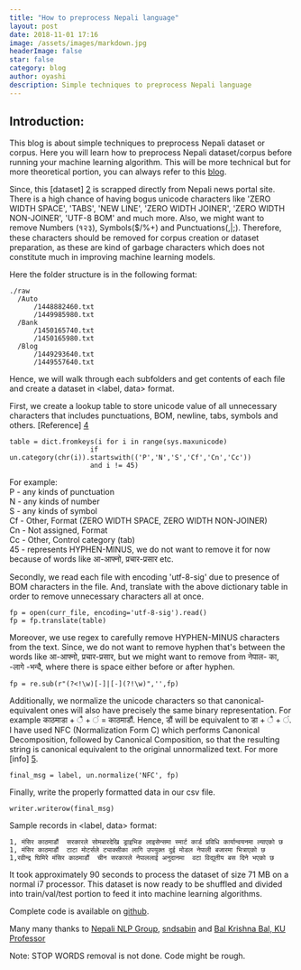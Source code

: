 ```yaml
---
title: "How to preprocess Nepali language"
layout: post
date: 2018-11-01 17:16
image: /assets/images/markdown.jpg
headerImage: false
star: false
category: blog
author: oyashi
description: Simple techniques to preprocess Nepali language
---
```



## Introduction:

This blog is about simple techniques to preprocess Nepali dataset or corpus. Here you will learn how to preprocess Nepali dataset/corpus before running your machine learning algorithm. This will be more technical but for more theoretical portion, you can always refer to this [blog][1].

Since, this [dataset] [2] is scrapped directly from Nepali news portal site. There is a high chance of having bogus unicode characters like 'ZERO WIDTH SPACE', 'TABS', 'NEW LINE', 'ZERO WIDTH JOINER', 'ZERO WIDTH NON-JOINER', 'UTF-8 BOM' and much more. Also, we might want to remove Numbers (१२३), Symbols($/%+) and Punctuations(,|;). Therefore, these characters should be removed for corpus creation or dataset preparation, as these are kind of garbage characters which does not constitute much in improving machine learning models.

Here the folder structure is in the following format:

    ./raw
      /Auto
          /1448882460.txt
          /1449985980.txt
      /Bank
          /1450165740.txt
          /1450165980.txt
      /Blog
          /1449293640.txt
          /1449557640.txt

Hence, we will walk through each subfolders and get contents of each file and create a dataset in <label, data> format.

First, we create a lookup table to store unicode value of all unnecessary characters that includes punctuations, BOM, newline, tabs, symbols and others.
[Reference] [4]

    table = dict.fromkeys(i for i in range(sys.maxunicode)
                        if un.category(chr(i)).startswith(('P','N','S','Cf','Cn','Cc'))
                        and i != 45)


For example:<br>
P - any kinds of punctuation<br>
N - any kinds of number<br>
S - any kinds of symbol<br>
Cf - Other, Format (ZERO WIDTH SPACE, ZERO WIDTH NON-JOINER)<br>
Cn - Not assigned, Format<br>
Cc - Other, Control category (tab)<br>
45 - represents HYPHEN-MINUS, we do not want to remove it for now because of words like आ-आफ्नो, प्रचार-प्रसार etc.

Secondly, we read each file with encoding 'utf-8-sig' due to presence of BOM characters in the file. And, translate with the above dictionary table in order to remove unnecessary characters all at once.

    fp = open(curr_file, encoding='utf-8-sig').read()
    fp = fp.translate(table)


Moreover, we use regex to carefully remove HYPHEN-MINUS characters from the text. Since, we do not want to remove hyphen that's between the words like आ-आफ्नो, प्रचार-प्रसार, but we might want to remove from नेपाल- का, -लागे -भन्दै, where there is space either before or after hyphen.

    fp = re.sub(r"(?<!\w)[-]|[-](?!\w)",'',fp)


Additionally, we normalize the unicode characters so that canonical-equivalent ones will also have precisely the same binary representation. For example काठमाडा + ै + ं = काठमाडौं. Hence, डौं will be equivalent to डा + ै + ं. I have used NFC (Normalization Form C) which performs Canonical Decomposition, followed by Canonical Composition, so that the resulting string is canonical equivalent to the original unnormalized text. For more [info] [5].

    final_msg = label, un.normalize('NFC', fp)


Finally, write the properly formatted data in our csv file.

    writer.writerow(final_msg)


Sample records in <label, data> format:

    1, मंसिर काठमाडौं  सरकारले सोमबारदेखि ड्राइभिङ लाइसेन्समा स्मार्ट कार्ड प्रविधि कार्यान्वयनमा ल्याएको छ
    1, मंसिर काठमाडौं  टाटा मोटर्सले ट्याक्सीका लागि उपयुक्त दुई मोडल नेपाली बजारमा भित्राएको छ
    1,रवीन्द्र घिमिरे मंसिर काठमाडौं  चीन सरकारले नेपाललाई अनुदानमा  वटा विद्युतीय बस दिने भएको छ


It took approximately 90 seconds to process the dataset of size 71 MB on a normal i7 processor. This dataset is now ready to be shuffled and divided into train/val/test portion to feed it into machine learning algorithms.

Complete code is available on [github][6].

Many many thanks to [Nepali NLP Group][1], [sndsabin][2] and [Bal Krishna Bal, KU Professor][7]

Note: STOP WORDS removal is not done. Code might be rough.


[1]: http://nepalinlp.com/detail/processing-unicode-devnagari-in-python/ "NepaliPreProcessing"
[2]: https://github.com/sndsabin/Nepali-News-Classifier "Nepali News Dataset"
[3]: http://www.fileformat.info/info/unicode/index.htm "Unicode List"
[4]: https://stackoverflow.com/a/11066687/4595807 "SF1"
[5]: http://unicode.org/reports/tr15/#Canon_Compat_Equivalence "Unicode Normalization"
[6]: https://github.com/oya163/oya-nepali-nlp "github"
[7]: http://ku.edu.np/cse/faculty/bal/ "bkb"
